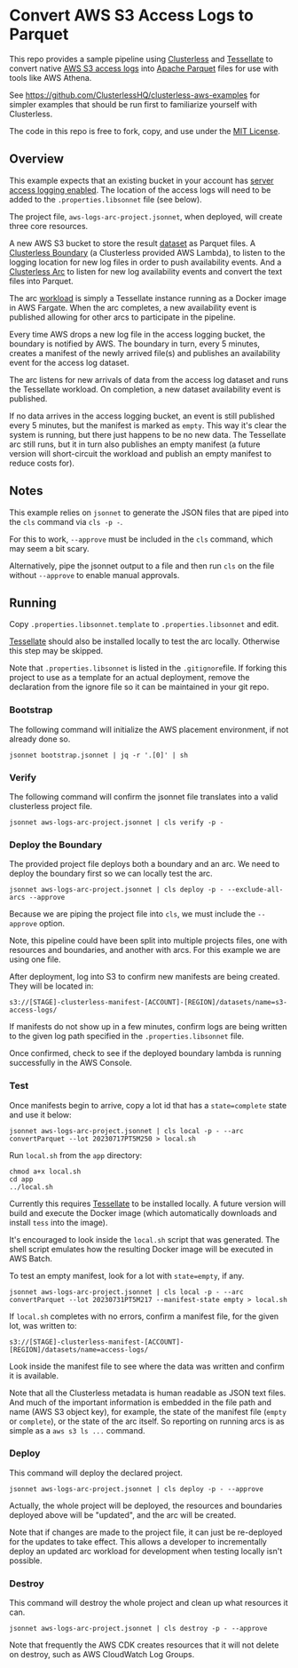 # Convert AWS S3 Access Logs to Parquet



This repo provides a sample pipeline using [Clusterless](https://github.com/ClusterlessHQ/clusterless) and [Tessellate](https://github.com/ClusterlessHQ/tessellate) to convert native [AWS S3 access logs](https://docs.aws.amazon.com/AmazonS3/latest/userguide/LogFormat.html) into [Apache Parquet](https://parquet.apache.org) files for use with tools like AWS Athena.

See https://github.com/ClusterlessHQ/clusterless-aws-examples for simpler examples that should be run first to familiarize yourself with Clusterless.

The code in this repo is free to fork, copy, and use under the <u>MIT License</u>.

## Overview

This example expects that an existing bucket in your account has [server access logging enabled](https://docs.aws.amazon.com/AmazonS3/latest/userguide/ServerLogs.html). The location of the access logs will need to be added to the `.properties.libsonnet` file (see below).

The project file, `aws-logs-arc-project.jsonnet`, when deployed, will create three core resources. 

A new AWS S3 bucket to store the result [dataset](https://docs.clusterless.io/guide/wip-1.0/concepts/dataset.html) as Parquet files. A [Clusterless Boundary](https://docs.clusterless.io/guide/wip-1.0/concepts/boundary.html)  (a Clusterless provided AWS Lambda), to listen to the logging location for new log files in order to push availability events. And a [Clusterless Arc](https://docs.clusterless.io/guide/wip-1.0/concepts/arc.html) to listen for new log availability events and convert the text files into Parquet. 

The arc [workload](https://docs.clusterless.io/guide/wip-1.0/concepts/workload.html) is simply a Tessellate instance running as a Docker image in AWS Fargate. When the arc completes, a new availability event is published allowing for other arcs to participate in the pipeline.

Every time AWS drops a new log file in the access logging bucket, the boundary is notified by AWS. The boundary in turn, every 5 minutes, creates a manifest of the newly arrived file(s) and publishes an availability event for the access log dataset.

The arc listens for new arrivals of data from the access log dataset and runs the Tessellate workload. On completion, a new dataset availability event is published.

If no data arrives in the access logging bucket, an event is still published every 5 minutes, but the manifest is marked as `empty`. This way it's clear the system is running, but there just happens to be no new data. The Tessellate arc still runs, but it in turn also publishes an empty manifest (a future version will short-circuit the workload and publish an empty manifest to reduce costs for). 

## Notes

This example relies on `jsonnet` to generate the JSON files that are piped into the `cls` command via `cls -p -`.

For this to work, `--approve` must be included in the `cls` command, which may seem a bit scary.

Alternatively, pipe the jsonnet output to a file and then run `cls` on the file without `--approve` to enable
manual approvals.

## Running

Copy `.properties.libsonnet.template` to `.properties.libsonnet` and edit.

[Tessellate](https://github.com/ClusterlessHQ/tessellate) should also be installed locally to test the arc locally. Otherwise this step may be skipped.

Note that `.properties.libsonnet` is listed in the `.gitignore`file. If forking this project to use as a template for an actual deployment, remove the declaration from the ignore file so it can be maintained in your git repo.

### Bootstrap

The following command will initialize the AWS placement environment, if not already done so.

```shell
jsonnet bootstrap.jsonnet | jq -r '.[0]' | sh
```

### Verify

The following command will confirm the jsonnet file translates into a valid clusterless project file.

```shell
jsonnet aws-logs-arc-project.jsonnet | cls verify -p -
```

### Deploy the Boundary

The provided project file deploys both a boundary and an arc. We need to deploy the boundary first so we can locally test the arc.

```shell
jsonnet aws-logs-arc-project.jsonnet | cls deploy -p - --exclude-all-arcs --approve
```

Because we are piping the project file into `cls`, we must include the `--approve` option.

Note, this pipeline could have been split into multiple projects files, one with resources and boundaries, and another with arcs. For this example we are using one file.

After deployment, log into S3 to confirm new manifests are being created. They will be located in:

`s3://[STAGE]-clusterless-manifest-[ACCOUNT]-[REGION]/datasets/name=s3-access-logs/`

If manifests do not show up in a few minutes, confirm logs are being written to the given log path specified in the `.properties.libsonnet` file.

Once confirmed, check to see if the deployed boundary lambda is running successfully in the AWS Console.

### Test

Once manifests begin to arrive, copy a lot id that has a `state=complete` state and use it below:

```shell
jsonnet aws-logs-arc-project.jsonnet | cls local -p - --arc convertParquet --lot 20230717PT5M250 > local.sh
```

Run `local.sh` from the `app` directory:

```shell
chmod a+x local.sh
cd app
../local.sh
```

Currently this requires [Tessellate](https://github.com/ClusterlessHQ/tessellate) to be installed locally. A future version will build and execute the Docker image (which automatically downloads and install `tess` into the image).

It's encouraged to look inside the `local.sh` script that was generated. The shell script emulates how the resulting Docker image will be executed in AWS Batch.

To test an empty manifest, look for a lot with `state=empty`, if any.

```shell
jsonnet aws-logs-arc-project.jsonnet | cls local -p - --arc convertParquet --lot 20230731PT5M217 --manifest-state empty > local.sh
```

If `local.sh` completes with no errors, confirm a manifest file, for the given lot, was written to: 

`s3://[STAGE]-clusterless-manifest-[ACCOUNT]-[REGION]/datasets/name=access-logs/`

Look inside the manifest file to see where the data was written and confirm it is available.

Note that all the Clusterless metadata is human readable as JSON text files. And much of the important information is embedded in the file path and name (AWS S3 object key), for example, the state of the manifest file (`empty` or `complete`), or the state of the arc itself. So reporting on running arcs is as simple as a `aws s3 ls ...` command.

### Deploy

This command will deploy the declared project.

```shell
jsonnet aws-logs-arc-project.jsonnet | cls deploy -p - --approve
```

Actually, the whole project will be deployed, the resources and boundaries deployed above will be "updated", and the arc will be created.

Note that if changes are made to the project file, it can just be re-deployed for the updates to take effect. This allows a developer to incrementally deploy an updated arc workload for development when testing locally isn't possible.

### Destroy

This command will destroy the whole project and clean up what resources it can.

```shell
jsonnet aws-logs-arc-project.jsonnet | cls destroy -p - --approve
```

Note that frequently the AWS CDK creates resources that it will not delete on destroy, such as AWS CloudWatch Log Groups.